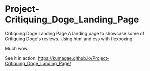# Project-Critiquing_Doge_Landing_Page
Critiquing Doge Landing Page
A landing page to showcase some of Critiquing Doge's reviews. 
Using html and css with flexboxing. 

Much wow. 

See it in action: 
https://kumagae.github.io/Project-Critiquing_Doge_Landing_Page/
